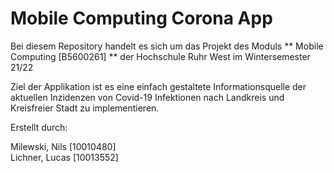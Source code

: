# Mobile Computing Corona App

Bei diesem Repository handelt es sich um das Projekt des Moduls ** Mobile Computing [B5600261] **  der Hochschule Ruhr West im Wintersemester 21/22 

Ziel der Applikation ist es eine einfach gestaltete Informationsquelle der aktuellen Inzidenzen von Covid-19 Infektionen nach Landkreis und Kreisfreier Stadt zu implementieren. 

Erstellt durch:

Milewski, Nils [10010480]   
Lichner, Lucas [10013552]

